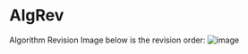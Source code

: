 # AlgRev
Algorithm Revision
Image below is the revision order:
![image](https://github.com/jiayi0621/AlgRev/assets/32807469/137d57ce-603e-4528-9a53-562263cd5fb3)
